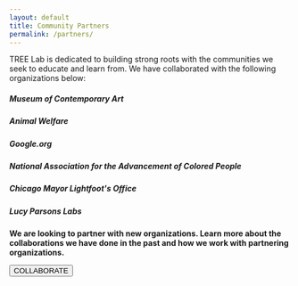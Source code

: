 ```yaml
---
layout: default
title: Community Partners
permalink: /partners/
---
```

<link rel="stylesheet" href="{{site.baseurl}}/assets/css/community_partners.css">
<main>
    <p>TREE Lab is dedicated to building strong roots with the communities we seek to educate and learn from. We have collaborated with the following organizations below:</p>
    <div class = "comm-org-list">
      <div class="card">
        <div class="card-image" style="background-image: url('assets/images/community_partners_images/mca_chicago.jpg')" onclick="window.location.href='https://mcachicago.org/'"></div>
        <div class = "comm_org-name">
          <div class = "card-text"><h5>Museum of Contemporary Art</h5></div>
        </div>
      </div>
      <div class="card">
        <div class="card-image" style="background-image: url('assets/images/community_partners_images/naacp.png')" onclick="window.location.href='https://www.naacp.org/about-us/'"></div>
        <div class = "comm_org-name">
          <div class = "card-text"><h5>Animal Welfare</h5></div>
        </div>
      </div>
      <div class="card">
        <div class="card-image" style="background-image: url('assets/images/community_partners_images/naacp.png')" onclick="window.location.href='https://www.naacp.org/about-us/'"></div>
        <div class = "comm_org-name">
          <div class = "card-text"><h5>Google.org</h5></div>
        </div>
      </div>
      <div class="card">
        <div class="card-image" style="background-image: url('assets/images/community_partners_images/naacp.png')" onclick="window.location.href='https://www.naacp.org/about-us/'"></div>
        <div class = "comm_org-name">
          <div class = "card-text"><h5>National Association for the Advancement of Colored People</h5></div>
        </div>
      </div>
      <div class="card">
        <div class="card-image" style="background-image: url('assets/images/community_partners_images/naacp.png')" onclick="window.location.href='https://www.naacp.org/about-us/'"></div>
        <div class = "comm_org-name">
          <div class = "card-text"><h5>Chicago Mayor Lightfoot's Office</h5></div>
        </div>
      </div>
      <div class="card">
        <div class="card-image" style="background-image: url('assets/images/community_partners_images/LPL.jpg')" onclick="window.location.href='https://lucyparsonslabs.com/'"></div>
        <div class = "comm_org-name">
          <div class = "card-text"><h5>Lucy Parsons Labs</h5></div>
        </div>
      </div>
    </div>
    <div class="collab-card">
      <p><b>We are looking to partner with new organizations. Learn more about the collaborations we have done in the past and how we work with partnering organizations.</b></p>
      <div class="align-center">
        <button onclick="window.location.href='{{site.baseurl}}/collaborate/'">COLLABORATE</button>
      </div>
    </div>
</main>
